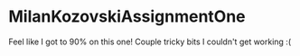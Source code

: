 # MilanKozovskiAssignmentOne

Feel like I got to 90% on this one! Couple tricky bits I couldn't get working :(
